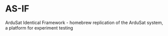 AS-IF
=====

ArduSat Identical Framework - homebrew replication of the ArduSat system, a platform for experiment testing
